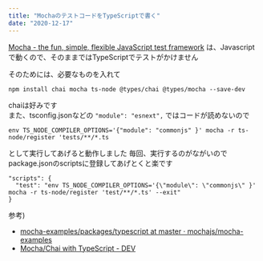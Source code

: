 ```yaml
---
title: "MochaのテストコードをTypeScriptで書く"
date: "2020-12-17"
---
```


[Mocha \- the fun, simple, flexible JavaScript test framework](https://mochajs.org/) は、Javascriptで動くので、そのままではTypeScriptでテストがかけません

そのためには、必要なものを入れて

```
npm install chai mocha ts-node @types/chai @types/mocha --save-dev
```

chaiは好みです  
また、tsconfig.jsonなどの `"module": "esnext",` ではコードが読めないので

```
env TS_NODE_COMPILER_OPTIONS='{"module": "commonjs" }' mocha -r ts-node/register 'tests/**/*.ts
```

として実行してあげると動作しました
毎回、実行するのがながいのでpackage.jsonのscriptsに登録してあげとくと楽です

```
"scripts": {
  "test": "env TS_NODE_COMPILER_OPTIONS='{\"module\": \"commonjs\" }' mocha -r ts-node/register 'test/**/*.ts' --exit"
}
```

参考)  

- [mocha\-examples/packages/typescript at master · mochajs/mocha\-examples](https://github.com/mochajs/mocha-examples/tree/master/packages/typescript)
- [Mocha/Chai with TypeScript - DEV](https://dev.to/matteobruni/mocha-chai-with-typescript-37f)